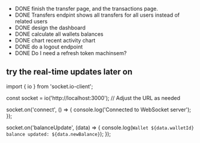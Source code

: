 - DONE finish the transfer page, and the transactions page. 
- DONE Transfers endpint shows all transfers for all users instead of related users
- DONE design the dashboard
- DONE calculate all wallets balances
- DONE chart  recent activity chart
- DONE do a logout endpoint
- DONE Do I need a refresh token machinsem? 


## try the real-time updates later on

import { io } from 'socket.io-client';

const socket = io('http://localhost:3000'); // Adjust the URL as needed

socket.on('connect', () => {
console.log('Connected to WebSocket server');
});

socket.on('balanceUpdate', (data) => {
console.log(`Wallet ${data.walletId} balance updated: ${data.newBalance}`);
});
